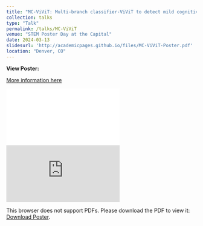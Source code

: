 ```yaml
---
title: "MC-ViViT: Multi-branch classifier-ViViT to detect mild cognitive impairment in older adults using facial videos"
collection: talks
type: "Talk"
permalink: /talks/MC-ViViT
venue: "STEM Poster Day at the Capital"
date: 2024-03-13
slidesurl: 'http://academicpages.github.io/files/MC-ViViT-Poster.pdf'
location: "Denver, CO"
---
```


**View Poster:**

[More information here](http://academicpages.github.io/files/MC-ViViT-Poster.pdf)

<embed src="/files/MC-ViViT-Poster.pdf" type="application/pdf">

<object data="http://academicpages.github.io/files/MC-ViViT-Poster.pdf" type="application/pdf" width="700px" height="700px">
    <embed src="http://academicpages.github.io/files/MC-ViViT-Poster.pdf">
        <p>This browser does not support PDFs. Please download the PDF to view it: <a href="http://academicpages.github.io/files/MC-ViViT-Poster.pdf">Download Poster</a>.</p>
    </embed>
</object>